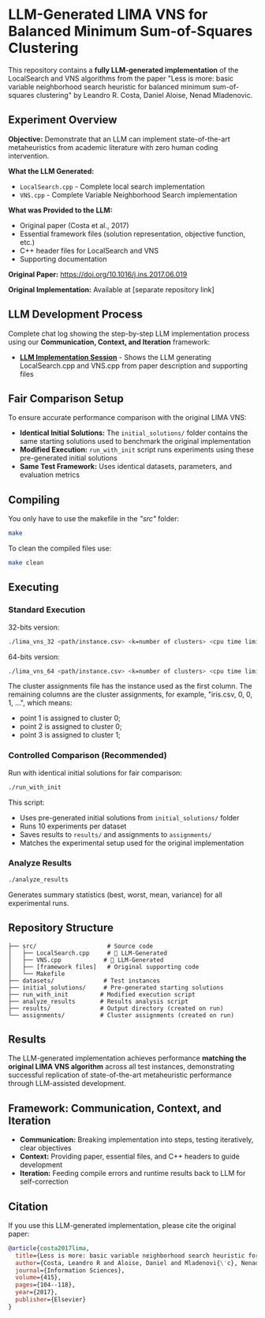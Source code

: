# LLM-Generated LIMA VNS for Balanced Minimum Sum-of-Squares Clustering

This repository contains a **fully LLM-generated implementation** of the LocalSearch and VNS algorithms from the paper "Less is more: basic variable neighborhood search heuristic for balanced minimum sum-of-squares clustering" by Leandro R. Costa, Daniel Aloise, Nenad Mladenovic.

## Experiment Overview

**Objective:** Demonstrate that an LLM can implement state-of-the-art metaheuristics from academic literature with zero human coding intervention.

**What the LLM Generated:**
- `LocalSearch.cpp` - Complete local search implementation 
- `VNS.cpp` - Complete Variable Neighborhood Search implementation

**What was Provided to the LLM:**
- Original paper (Costa et al., 2017)
- Essential framework files (solution representation, objective function, etc.)
- C++ header files for LocalSearch and VNS
- Supporting documentation

**Original Paper:** https://doi.org/10.1016/j.ins.2017.06.019

**Original Implementation:** Available at [separate repository link]

## LLM Development Process

Complete chat log showing the step-by-step LLM implementation process using our **Communication, Context, and Iteration** framework:
- **[LLM Implementation Session](https://claude.ai/share/50ac7f73-df99-4c96-a52a-50fa6796053f)** - Shows the LLM generating LocalSearch.cpp and VNS.cpp from paper description and supporting files

## Fair Comparison Setup

To ensure accurate performance comparison with the original LIMA VNS:

- **Identical Initial Solutions:** The `initial_solutions/` folder contains the same starting solutions used to benchmark the original implementation
- **Modified Execution:** `run_with_init` script runs experiments using these pre-generated initial solutions
- **Same Test Framework:** Uses identical datasets, parameters, and evaluation metrics

## Compiling

You only have to use the makefile in the *"src"* folder:

```bash
make
```

To clean the compiled files use:

```bash
make clean
```

## Executing

### Standard Execution

32-bits version:
```bash
./lima_vns_32 <path/instance.csv> <k=number of clusters> <cpu time limit> <number of runs> <seed> <path/output file> <path/cluster assignment file>
```

64-bits version:
```bash
./lima_vns_64 <path/instance.csv> <k=number of clusters> <cpu time limit> <number of runs> <seed> <path/output file> <path/cluster assignment file>
```

The cluster assignments file has the instance used as the first column. The remaining columns are the cluster assignments, for example, "iris.csv, 0, 0, 1, ...", which means:
- point 1 is assigned to cluster 0;
- point 2 is assigned to cluster 0;  
- point 3 is assigned to cluster 1;

### Controlled Comparison (Recommended)
Run with identical initial solutions for fair comparison:
```bash
./run_with_init
```

This script:
- Uses pre-generated initial solutions from `initial_solutions/` folder
- Runs 10 experiments per dataset
- Saves results to `results/` and assignments to `assignments/`
- Matches the experimental setup used for the original implementation

### Analyze Results
```bash
./analyze_results
```

Generates summary statistics (best, worst, mean, variance) for all experimental runs.

## Repository Structure

```
├── src/                    # Source code
│   ├── LocalSearch.cpp     # 🤖 LLM-Generated
│   ├── VNS.cpp            # 🤖 LLM-Generated  
│   ├── [framework files]   # Original supporting code
│   └── Makefile
├── datasets/              # Test instances
├── initial_solutions/     # Pre-generated starting solutions
├── run_with_init         # Modified execution script
├── analyze_results       # Results analysis script
├── results/              # Output directory (created on run)
└── assignments/          # Cluster assignments (created on run)
```

## Results

The LLM-generated implementation achieves performance **matching the original LIMA VNS algorithm** across all test instances, demonstrating successful replication of state-of-the-art metaheuristic performance through LLM-assisted development.

## Framework: Communication, Context, and Iteration

- **Communication:** Breaking implementation into steps, testing iteratively, clear objectives
- **Context:** Providing paper, essential files, and C++ headers to guide development  
- **Iteration:** Feeding compile errors and runtime results back to LLM for self-correction

## Citation

If you use this LLM-generated implementation, please cite the original paper:

```bibtex
@article{costa2017lima,
  title={Less is more: basic variable neighborhood search heuristic for balanced minimum sum-of-squares clustering},
  author={Costa, Leandro R and Aloise, Daniel and Mladenovi{\'c}, Nenad},
  journal={Information Sciences},
  volume={415},
  pages={104--118},
  year={2017},
  publisher={Elsevier}
}
```
